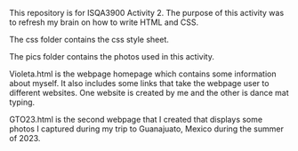 This repository is for ISQA3900 Activity 2. The purpose of this activity was to refresh my brain on how to write
HTML and CSS. 


The css folder contains the css style sheet. 

The pics folder contains the photos used in this activity. 

Violeta.html is the webpage homepage which contains some information about myself. It also includes some links that
take the webpage user to different websites. One website is created by me and the other is dance mat typing. 

GTO23.html is the second webpage that I created that displays some photos I captured during my trip to Guanajuato,
Mexico during the summer of 2023. 
